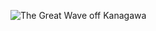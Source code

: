 ![The Great Wave off Kanagawa](https://upload.wikimedia.org/wikipedia/commons/a/a5/Tsunami_by_hokusai_19th_century.jpg)
